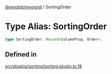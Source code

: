 [@revolist/revogrid](README.md) / SortingOrder

# Type Alias: SortingOrder

```ts
type SortingOrder: Record<ColumnProp, Order>;
```

## Defined in

[src/plugins/sorting/sorting.plugin.ts:18](https://github.com/revolist/revogrid/blob/b38c1177864e6fa9f2bec506ea55d1b2f7e35679/src/plugins/sorting/sorting.plugin.ts#L18)
